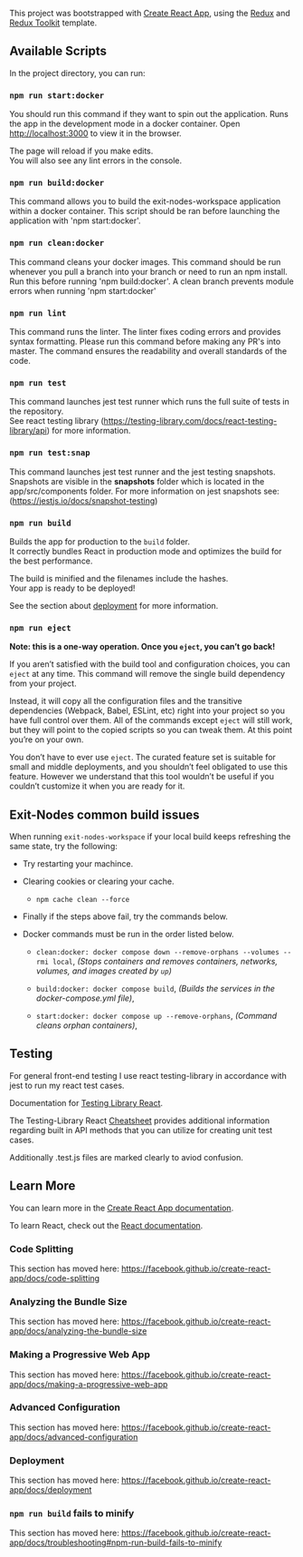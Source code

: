 This project was bootstrapped with [Create React App](https://github.com/facebook/create-react-app), using the [Redux](https://redux.js.org/) and [Redux Toolkit](https://redux-toolkit.js.org/) template.

## Available Scripts

In the project directory, you can run:

### `npm run start:docker`

You should run this command if they want to spin out the application.
Runs the app in the development mode in a docker container.
Open [http://localhost:3000](http://localhost:3000) to view it in the browser.

The page will reload if you make edits.<br />
You will also see any lint errors in the console.

### `npm run build:docker`

This command allows you to build the exit-nodes-workspace application within a docker container.
This script should be ran before launching the application with 'npm start:docker'.

### `npm run clean:docker`

This command cleans your docker images. This command should be run whenever you pull a branch into your branch or need to run an npm install. Run this before running 'npm build:docker'. A clean branch prevents module errors when running 'npm start:docker'

### `npm run lint`

This command runs the linter. The linter fixes coding errors and provides syntax formatting. Please run this command before making any PR's into master. The command ensures the readability and overall standards of the code.

### `npm run test`

This command launches jest test runner which runs the full suite of tests in the repository.<br />
See react testing library (https://testing-library.com/docs/react-testing-library/api) for more information.

### `npm run test:snap`

This command launches jest test runner and the jest testing snapshots. Snapshots are visible in the **snapshots** folder which is located in the app/src/components folder. For more information on jest snapshots see: (https://jestjs.io/docs/snapshot-testing)

### `npm run build`

Builds the app for production to the `build` folder.<br />
It correctly bundles React in production mode and optimizes the build for the best performance.

The build is minified and the filenames include the hashes.<br />
Your app is ready to be deployed!

See the section about [deployment](https://facebook.github.io/create-react-app/docs/deployment) for more information.

### `npm run eject`

**Note: this is a one-way operation. Once you `eject`, you can’t go back!**

If you aren’t satisfied with the build tool and configuration choices, you can `eject` at any time. This command will remove the single build dependency from your project.

Instead, it will copy all the configuration files and the transitive dependencies (Webpack, Babel, ESLint, etc) right into your project so you have full control over them. All of the commands except `eject` will still work, but they will point to the copied scripts so you can tweak them. At this point you’re on your own.

You don’t have to ever use `eject`. The curated feature set is suitable for small and middle deployments, and you shouldn’t feel obligated to use this feature. However we understand that this tool wouldn’t be useful if you couldn’t customize it when you are ready for it.

## Exit-Nodes common build issues

 When running `exit-nodes-workspace`
 if your local build keeps refreshing the same state,
 try the following:

 - Try restarting your machince.
 - Clearing cookies or clearing your cache.

    - `npm cache clean --force`

 - Finally if the steps above fail, try the commands below.
 - Docker commands must be run in the order listed below.

    - `clean:docker: docker compose down --remove-orphans --volumes --rmi local`,
     _(Stops containers and removes containers, networks, volumes, and images created by `up`)_

   - `build:docker: docker compose build`,
     _(Builds the services in the docker-compose.yml file)_,

   - `start:docker: docker compose up --remove-orphans`,
     _(Command cleans orphan containers)_,



## Testing

For general front-end testing I use react testing-library in accordance with jest to run my react test cases.

Documentation for [Testing Library React](https://testing-library.com/docs/).

The Testing-Library React [Cheatsheet](https://testing-library.com/docs/react-testing-library/cheatsheet/) provides additional information regarding built in API methods that you can utilize for creating unit test cases.

Additionally .test.js files are marked clearly to aviod confusion.

## Learn More

You can learn more in the [Create React App documentation](https://facebook.github.io/create-react-app/docs/getting-started).

To learn React, check out the [React documentation](https://reactjs.org/).

### Code Splitting

This section has moved here: https://facebook.github.io/create-react-app/docs/code-splitting

### Analyzing the Bundle Size

This section has moved here: https://facebook.github.io/create-react-app/docs/analyzing-the-bundle-size

### Making a Progressive Web App

This section has moved here: https://facebook.github.io/create-react-app/docs/making-a-progressive-web-app

### Advanced Configuration

This section has moved here: https://facebook.github.io/create-react-app/docs/advanced-configuration

### Deployment

This section has moved here: https://facebook.github.io/create-react-app/docs/deployment

### `npm run build` fails to minify

This section has moved here: https://facebook.github.io/create-react-app/docs/troubleshooting#npm-run-build-fails-to-minify

